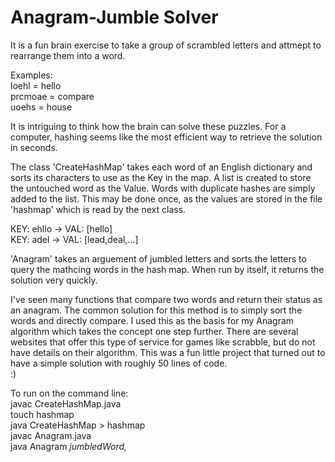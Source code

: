 # Anagram-Jumble Solver
It is a fun brain exercise to take a group of scrambled letters and attmept to rearrange them into a word.<br>

Examples:<br>
loehl = hello<br>
prcmoae = compare<br>
uoehs = house<br>

It is intriguing to think how the brain can solve these puzzles. For a computer, hashing seems like the most efficient way to retrieve the solution in seconds. 

The class 'CreateHashMap' takes each word of an English dictionary and sorts its characters to use as the Key in the map. A list is created to store the untouched word as the Value. Words with duplicate hashes are simply added to the list. This may be done once, as the values are stored in the file 'hashmap' which is read by the next class.

KEY: ehllo -> VAL: [hello]<br>
KEY: adel  -> VAL: [lead,deal,...]<br>

'Anagram' takes an arguement of jumbled letters and sorts the letters to query the mathcing words in the hash map. When run by itself, it returns the solution very quickly. 

I've seen many functions that compare two words and return their status as an anagram. The common solution for this method is to simply sort the words and directly compare. I used this as the basis for my Anagram algorithm which takes the concept one step further. There are several websites that offer this type of service for games like scrabble, but do not have details on their algorithm. This was a fun little project that turned out to have a simple solution with roughly 50 lines of code.<br>:)<br>

To run on the command line:<br>
javac CreateHashMap.java<br>
touch hashmap<br>
java CreateHashMap > hashmap<br>
javac Anagram.java<br>
java Anagram <i>jumbledWord,</i>

   
